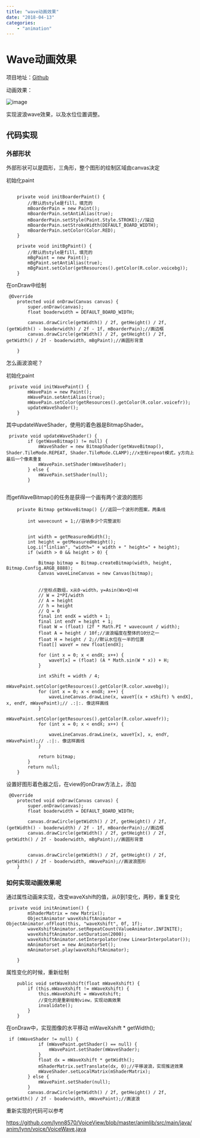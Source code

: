```yaml
---
title: "wave动画效果"
date: "2018-04-13"
categories: 
    - "animation"
---
```

# Wave动画效果

项目地址：[Github](https://github.com/tangqi92/WaveLoadingView)

动画效果：

![image](https://camo.githubusercontent.com/8f83a9935a2b79ed9c63749a1b1b907e2cae850a/687474703a2f2f3778696b66632e636f6d312e7a302e676c622e636c6f7564646e2e636f6d2f776176656c6f6164696e67766965772e706e67)

实现波浪wave效果，以及水位位置调整。

## 代码实现

### 外部形状

外部形状可以是圆形，三角形，整个图形的绘制区域由canvas决定

初始化paint

```

    private void initBoarderPaint() {
        //默认的style是fill，填充的
        mBoarderPain = new Paint();
        mBoarderPain.setAntiAlias(true);
        mBoarderPain.setStyle(Paint.Style.STROKE);//描边
        mBoarderPain.setStrokeWidth(DEFAULT_BOARD_WIDTH);
        mBoarderPain.setColor(Color.RED);
    }

    private void initBgPaint() {
        //默认的style是fill，填充的
        mBgPaint = new Paint();
        mBgPaint.setAntiAlias(true);
        mBgPaint.setColor(getResources().getColor(R.color.voicebg));
    }
```

在onDraw中绘制

```
 @Override
    protected void onDraw(Canvas canvas) {
        super.onDraw(canvas);
        float boaderwidth = DEFAULT_BOARD_WIDTH;

        canvas.drawCircle(getWidth() / 2f, getHeight() / 2f, (getWidth() - boaderwidth) / 2f - 1f, mBoarderPain);//画边框
        canvas.drawCircle(getWidth() / 2f, getHeight() / 2f, getWidth() / 2f - boaderwidth, mBgPaint);//画圆形背景

    }
```



怎么画波浪呢？

初始化paint

```
 private void initWavePaint() {
        mWavePain = new Paint();
        mWavePain.setAntiAlias(true);
        mWavePain.setColor(getResources().getColor(R.color.voicefr));
        updateWaveShader();
    }
```

其中updateWaveShader，使用的着色器是BitmapShader。

```
 private void updateWaveShader() {
        if (getWaveBitmap() != null) {
            mWaveShader = new BitmapShader(getWaveBitmap(), Shader.TileMode.REPEAT, Shader.TileMode.CLAMP);//x坐标repeat模式，y方向上最后一个像素重复
            mWavePain.setShader(mWaveShader);
        } else {
            mWavePain.setShader(null);
        }
    
```

而getWaveBitmap()的任务是获得一个画有两个波浪的图形

```
    private Bitmap getWaveBitmap() {//返回一个波形的图案，两条线

        int wavecount = 1;//容纳多少个完整波形


        int width = getMeasuredWidth();
        int height = getMeasuredHeight();
        Log.i("linlian", "width=" + width + " height=" + height);
        if (width > 0 && height > 0) {

            Bitmap bitmap = Bitmap.createBitmap(width, height, Bitmap.Config.ARGB_8888);
            Canvas waveLineCanvas = new Canvas(bitmap);


            //坐标点数组，x从0-width，y=Asin(Wx+Q)+H
            // W = 2*PI/width
            // A = height
            // h = height
            // Q = 0
            final int endX = width + 1;
            final int endY = height + 1;
            float W = (float) (2f * Math.PI * wavecount / width);
            float A = height / 10f;//波浪幅度在整体的10分之一
            float H = height / 2;//默认水位在一半的位置
            float[] waveY = new float[endX];

            for (int x = 0; x < endX; x++) {
                waveY[x] = (float) (A * Math.sin(W * x)) + H;
            }

            int xShift = width / 4;
            mWavePaint.setColor(getResources().getColor(R.color.wavebg));
            for (int x = 0; x < endX; x++) {
                waveLineCanvas.drawLine(x, waveY[(x + xShift) % endX], x, endY, mWavePaint);// .:|:. 像这样画线
            }
            mWavePaint.setColor(getResources().getColor(R.color.wavefr));
            for (int x = 0; x < endX; x++) {

                waveLineCanvas.drawLine(x, waveY[x], x, endY, mWavePaint);// .:|:. 像这样画线
            }

            return bitmap;
        }
        return null;
    }
```



设置好图形着色器之后，在view的onDraw方法上，添加

```
 @Override
    protected void onDraw(Canvas canvas) {
        super.onDraw(canvas);
        float boaderwidth = DEFAULT_BOARD_WIDTH;

        canvas.drawCircle(getWidth() / 2f, getHeight() / 2f, (getWidth() - boaderwidth) / 2f - 1f, mBoarderPain);//画边框
        canvas.drawCircle(getWidth() / 2f, getHeight() / 2f, getWidth() / 2f - boaderwidth, mBgPaint);//画圆形背景


        canvas.drawCircle(getWidth() / 2f, getHeight() / 2f, getWidth() / 2f - boaderwidth, mWavePain);//画波浪图形
    }
```



### 如何实现动画效果呢

通过属性动画来实现，改变waveXshift的值，从0到1变化，两秒，重复变化

```
 private void initAnimation() {
        mShaderMatrix = new Matrix();
        ObjectAnimator waveXshiftAnimator = ObjectAnimator.ofFloat(this, "waveXshift", 0f, 1f); 
        waveXshiftAnimator.setRepeatCount(ValueAnimator.INFINITE);
        waveXshiftAnimator.setDuration(2000);
        waveXshiftAnimator.setInterpolator(new LinearInterpolator());
        mAnimatorset = new AnimatorSet();
        mAnimatorset.play(waveXshiftAnimator);

    }
```

属性变化的时候，重新绘制

```
    public void setWaveXshift(float mWaveXshift) {
        if (this.mWaveXshift != mWaveXshift) {
            this.mWaveXshift = mWaveXshift;
            //变化的是重新绘制view，实现动画效果
            invalidate();
        }
    }
```



在onDraw中，实现图像的水平移动 mWaveXshift * getWidth();

```
 if (mWaveShader != null) {
            if (mWavePaint.getShader() == null) {
                mWavePaint.setShader(mWaveShader);
            }
            float dx = mWaveXshift * getWidth();
            mShaderMatrix.setTranslate(dx, 0);//平移波浪，实现推进效果
            mWaveShader.setLocalMatrix(mShaderMatrix);
        } else {
            mWavePaint.setShader(null);
        }
        canvas.drawCircle(getWidth() / 2f, getHeight() / 2f, getWidth() / 2f - boaderwidth, mWavePaint);//画波浪
```

重新实现的代码可以参考

https://github.com/lynn8570/VoiceView/blob/master/animlib/src/main/java/anim/lynn/voice/VoiceWave.java


